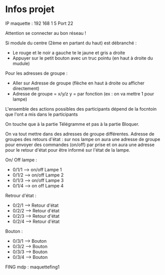 # Infos projet

IP maquette : 192 168 1 5
Port 22

Attention se connecter au bon réseau !

Si module du centre (2ème en partant du haut) est débranché :
- Le rouge et le noir a gauche te le jaune et gris a droite
- Appuyer sur le petit bouton avec un truc pointu (en haut à droite du mudule)

Pour les adresses de groupe :
- Aller sur Adresse de groupe (flèche en haut à droite ou afficher directement)
- Adresse de groupe = x/y/z
y = par fonction (ex : on va mettre 1 pour lampe)

L'ensemble des actions possibles des participants dépend de la focntoin que l'ont a mis dans le participants

On touche que à la partie Télégramme et pas à la partie Bloquer.

On va tout mettre dans des adresses de groupe différentes.
Adresse de groupes des retours d'état : sur nos lampe on aura une adresse de groupe pour envoyer des commandes (on/off) par prise et on aura une adresse pour le retour d'état pour être informé sur l'état de la lampe.

On/ Off lampe :

- 0/1/1 --> on/off Lampe 1
- 0/1/2 --> on/off Lampe 2
- 0/1/3 --> on/off Lampe 3
- 0/1/4 --> on off Lampe 4

Retrour d'état :

- 0/2/1 --> Retour d'état
- 0/2/2 --> Retour d'état
- 0/2/3 --> Retour d'état
- 0/2/4 --> Retour d'état

Bouton :

- 0/3/1 --> Bouton
- 0/3/2 --> Bouton
- 0/3/3 --> Bouton
- 0/3/4 --> Bouton


FING
mdp : maquettefing1

